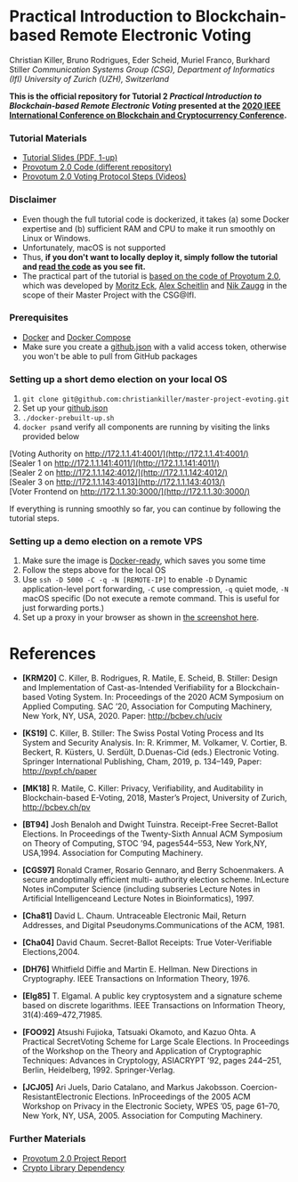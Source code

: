 # Practical Introduction to Blockchain-based Remote Electronic Voting
Christian Killer, Bruno Rodrigues, Eder Scheid, Muriel Franco, Burkhard Stiller 
*Communication Systems Group (CSG), Department of Informatics (IfI) 
University of Zurich (UZH), Switzerland*

**This is the official repository for Tutorial 2 *Practical Introduction to Blockchain-based Remote Electronic Voting* presented at the [2020 IEEE International Conference on Blockchain and Cryptocurrency Conference](https://icbc2020.ieee-icbc.org/).**

### Tutorial Materials
- [Tutorial Slides (PDF, 1-up)](/assets/ICBC20-BCBEV-Tutorial-v8.pdf)
- [Provotum 2.0 Code (different repository)](https://github.com/christiankiller/master-project-evoting) 
- [Provotum 2.0 Voting Protocol Steps (Videos)](/videos/)

### Disclaimer
- Even though the full tutorial code is dockerized, it takes (a) some Docker expertise and (b) sufficient RAM and CPU to make it run smoothly on Linux or Windows. 
- Unfortunately, macOS is not supported
- Thus, **if you don't want to locally deploy it, simply follow the tutorial and [read the code](https://github.com/christiankiller/master-project-evoting) as you see fit.**
- The practical part of the tutorial is [based on the code of Provotum 2.0](https://github.com/christiankiller/master-project-evoting), which was developed by [Moritz Eck](https://github.com/meck93), [Alex Scheitlin](https://github.com/alexscheitlin) and [Nik Zaugg](https://github.com/nikzaugg/) in the scope of their Master Project with the CSG@IfI.  

### Prerequisites
- [Docker](https://docs.docker.com/) and [Docker Compose](https://docs.docker.com/compose/)
- Make sure you create a [github.json](https://github.com/christiankiller/master-project-evoting#github-packages--github-config-json-important) with a valid access token, otherwise you won't be able to pull from GitHub packages

### Setting up a short demo election on your local OS
1. ```git clone git@github.com:christiankiller/master-project-evoting.git```
2. Set up your [github.json](https://github.com/christiankiller/master-project-evoting)
3. ```./docker-prebuilt-up.sh```
4. ```docker ps```and verify all components are running by visiting the links provided below 

[Voting Authority on http://172.1.1.41:4001/](http://172.1.1.41:4001/)  
[Sealer 1 on http://172.1.1.141:4011/](http://172.1.1.141:4011/)  
[Sealer 2 on http://172.1.1.142:4012/](http://172.1.1.142:4012/)  
[Sealer 3 on http://172.1.1.143:4013](http://172.1.1.143:4013/)  
[Voter Frontend on http://172.1.1.30:3000/](http://172.1.1.30:3000/)

If everything is running smoothly so far, you can continue by following the tutorial steps. 

### Setting up a demo election on a remote VPS
1. Make sure the image is [Docker-ready](https://marketplace.digitalocean.com/apps/docker), which saves you some time
2. Follow the steps above for the local OS
3. Use `ssh -D 5000 -C -q -N [REMOTE-IP]` to enable `-D` Dynamic application-level port forwarding, `-C` use compression, `-q` quiet mode, `-N` macOS specific (Do not execute a remote command.  This is useful for just forwarding ports.)
4. Set up a proxy in your browser as shown in [the screenshot here](/assets/vps-local-firefox-proxy.jpg).

# References

- **[KRM20]** C. Killer, B. Rodrigues, R. Matile, E. Scheid, B. Stiller: Design and Implementation of Cast-as-Intended Verifiability for a Blockchain-based Voting System. In: Proceedings of the 2020 ACM Symposium on Applied Computing. SAC ’20, Association for Computing Machinery, New York, NY, USA, 2020. Paper: http://bcbev.ch/uciv

- **[KS19]** C. Killer, B. Stiller: The Swiss Postal Voting Process and Its System and Security Analysis. In: R. Krimmer, M. Volkamer, V. Cortier, B. Beckert, R. Küsters, U. Serdült, D.Duenas-Cid (eds.) Electronic Voting. Springer International Publishing, Cham, 2019, p. 134–149, Paper: http://pvpf.ch/paper

- **[MK18]** R. Matile, C. Killer: Privacy, Verifiability, and Auditability in Blockchain-based E-Voting, 2018, Master’s Project, University of Zurich, http://bcbev.ch/pv

- **[BT94]** Josh Benaloh and Dwight Tuinstra. Receipt-Free Secret-Ballot Elections. In Proceedings of the Twenty-Sixth Annual ACM Symposium on Theory of Computing, STOC ’94, pages544–553, New York,NY, USA,1994. Association for Computing Machinery. 

- **[CGS97]** Ronald Cramer, Rosario Gennaro, and Berry Schoenmakers. A secure andoptimally efficient multi- authority election scheme. InLecture Notes inComputer Science (including subseries Lecture Notes in Artificial Intelligenceand Lecture Notes in Bioinformatics), 1997.

- **[Cha81]** David L. Chaum. Untraceable Electronic Mail, Return Addresses, and Digital Pseudonyms.Communications of the ACM, 1981.

- **[Cha04]** David Chaum. Secret-Ballot Receipts: True Voter-Verifiable Elections,2004.

- **[DH76]** Whitfield Diffie and Martin E. Hellman. New Directions in Cryptography. IEEE Transactions on Information Theory, 1976.

- **[Elg85]** T. Elgamal. A public key cryptosystem and a signature scheme based on discrete logarithms. IEEE Transactions on Information Theory, 31(4):469–472,71985.

- **[FOO92]** Atsushi Fujioka, Tatsuaki Okamoto, and Kazuo Ohta. A Practical SecretVoting Scheme for Large Scale Elections. In Proceedings of the Workshop on the Theory and Application of Cryptographic Techniques: Advances in Cryptology, ASIACRYPT ’92, pages 244–251, Berlin, Heidelberg, 1992. Springer-Verlag.

- **[JCJ05]** Ari Juels, Dario Catalano, and Markus Jakobsson. Coercion-ResistantElectronic Elections. InProceedings of the 2005 ACM Workshop on Privacy in the Electronic Society, WPES ’05, page 61–70, New York, NY, USA, 2005. Association for Computing Machinery.

### Further Materials
- [Provotum 2.0 Project Report](https://github.com/christiankiller/master-project-evoting/blob/master/assets/report.pdf)
- [Crypto Library Dependency](https://github.com/meck93/evote-crypto/)
